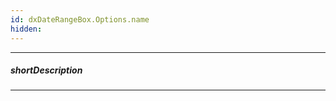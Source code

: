 ```yaml
---
id: dxDateRangeBox.Options.name
hidden: 
---
```

---
##### shortDescription
<!-- Description goes here -->

---
<!-- Description goes here -->